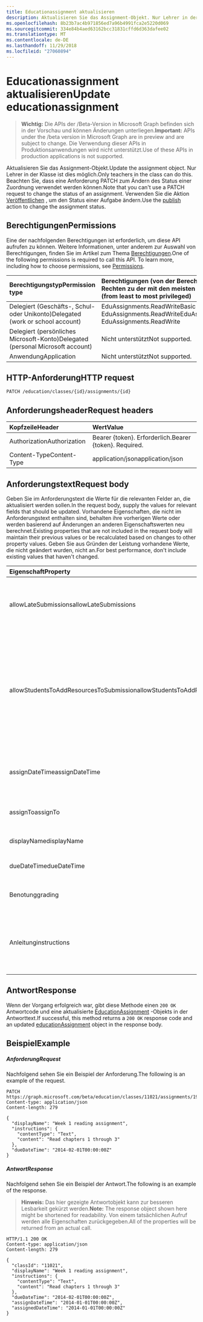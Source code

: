 ```yaml
---
title: Educationassignment aktualisieren
description: Aktualisieren Sie das Assignment-Objekt. Nur Lehrer in der Klasse ist dies möglich. Beachten Sie, dass eine Anforderung PATCH zum Ändern des Status einer Zuordnung verwendet werden können. Verwenden Sie die Veröffentlichungsaktion zum Ändern des Zuordnungsstatus.
ms.openlocfilehash: 8b23b7ac4b971856ed7a96b4991fca2e5220d069
ms.sourcegitcommit: 334e84b4aed63162bcc31831cffd6d363dafee02
ms.translationtype: MT
ms.contentlocale: de-DE
ms.lasthandoff: 11/29/2018
ms.locfileid: "27060894"
---
```

# <a name="update-educationassignment"></a><span data-ttu-id="a3213-106">Educationassignment aktualisieren</span><span class="sxs-lookup"><span data-stu-id="a3213-106">Update educationassignment</span></span>

> <span data-ttu-id="a3213-107">**Wichtig:** Die APIs der /Beta-Version in Microsoft Graph befinden sich in der Vorschau und können Änderungen unterliegen.</span><span class="sxs-lookup"><span data-stu-id="a3213-107">**Important:** APIs under the /beta version in Microsoft Graph are in preview and are subject to change.</span></span> <span data-ttu-id="a3213-108">Die Verwendung dieser APIs in Produktionsanwendungen wird nicht unterstützt.</span><span class="sxs-lookup"><span data-stu-id="a3213-108">Use of these APIs in production applications is not supported.</span></span>

<span data-ttu-id="a3213-109">Aktualisieren Sie das Assignment-Objekt.</span><span class="sxs-lookup"><span data-stu-id="a3213-109">Update the assignment object.</span></span> <span data-ttu-id="a3213-110">Nur Lehrer in der Klasse ist dies möglich.</span><span class="sxs-lookup"><span data-stu-id="a3213-110">Only teachers in the class can do this.</span></span> <span data-ttu-id="a3213-111">Beachten Sie, dass eine Anforderung PATCH zum Ändern des Status einer Zuordnung verwendet werden können.</span><span class="sxs-lookup"><span data-stu-id="a3213-111">Note that you can't use a PATCH request to change the status of an assignment.</span></span> <span data-ttu-id="a3213-112">Verwenden Sie die Aktion [Veröffentlichen](../api/educationassignment-publish.md) , um den Status einer Aufgabe ändern.</span><span class="sxs-lookup"><span data-stu-id="a3213-112">Use the [publish](../api/educationassignment-publish.md) action to change the assignment status.</span></span>

## <a name="permissions"></a><span data-ttu-id="a3213-113">Berechtigungen</span><span class="sxs-lookup"><span data-stu-id="a3213-113">Permissions</span></span>
<span data-ttu-id="a3213-p104">Eine der nachfolgenden Berechtigungen ist erforderlich, um diese API aufrufen zu können. Weitere Informationen, unter anderem zur Auswahl von Berechtigungen, finden Sie im Artikel zum Thema [Berechtigungen](/graph/permissions-reference).</span><span class="sxs-lookup"><span data-stu-id="a3213-p104">One of the following permissions is required to call this API. To learn more, including how to choose permissions, see [Permissions](/graph/permissions-reference).</span></span>

|<span data-ttu-id="a3213-116">Berechtigungstyp</span><span class="sxs-lookup"><span data-stu-id="a3213-116">Permission type</span></span>      | <span data-ttu-id="a3213-117">Berechtigungen (von der Berechtigung mit den wenigsten Rechten zu der mit den meisten Rechten)</span><span class="sxs-lookup"><span data-stu-id="a3213-117">Permissions (from least to most privileged)</span></span>              |
|:--------------------|:---------------------------------------------------------|
|<span data-ttu-id="a3213-118">Delegiert (Geschäfts-, Schul- oder Unikonto)</span><span class="sxs-lookup"><span data-stu-id="a3213-118">Delegated (work or school account)</span></span> |  <span data-ttu-id="a3213-119">EduAssignments.ReadWriteBasic EduAssignments.ReadWrite</span><span class="sxs-lookup"><span data-stu-id="a3213-119">EduAssignments.ReadWriteBasic, EduAssignments.ReadWrite</span></span>  |
|<span data-ttu-id="a3213-120">Delegiert (persönliches Microsoft-Konto)</span><span class="sxs-lookup"><span data-stu-id="a3213-120">Delegated (personal Microsoft account)</span></span> |  <span data-ttu-id="a3213-121">Nicht unterstützt</span><span class="sxs-lookup"><span data-stu-id="a3213-121">Not supported.</span></span>  |
|<span data-ttu-id="a3213-122">Anwendung</span><span class="sxs-lookup"><span data-stu-id="a3213-122">Application</span></span> | <span data-ttu-id="a3213-123">Nicht unterstützt</span><span class="sxs-lookup"><span data-stu-id="a3213-123">Not supported.</span></span> | 

## <a name="http-request"></a><span data-ttu-id="a3213-124">HTTP-Anforderung</span><span class="sxs-lookup"><span data-stu-id="a3213-124">HTTP request</span></span>
<!-- { "blockType": "ignored" } -->
```http
PATCH /education/classes/{id}/assignments/{id}
```
## <a name="request-headers"></a><span data-ttu-id="a3213-125">Anforderungsheader</span><span class="sxs-lookup"><span data-stu-id="a3213-125">Request headers</span></span>
| <span data-ttu-id="a3213-126">Kopfzeile</span><span class="sxs-lookup"><span data-stu-id="a3213-126">Header</span></span>       | <span data-ttu-id="a3213-127">Wert</span><span class="sxs-lookup"><span data-stu-id="a3213-127">Value</span></span> |
|:---------------|:--------|
| <span data-ttu-id="a3213-128">Authorization</span><span class="sxs-lookup"><span data-stu-id="a3213-128">Authorization</span></span>  | <span data-ttu-id="a3213-p105">Bearer {token}. Erforderlich.</span><span class="sxs-lookup"><span data-stu-id="a3213-p105">Bearer {token}. Required.</span></span>  |
| <span data-ttu-id="a3213-131">Content-Type</span><span class="sxs-lookup"><span data-stu-id="a3213-131">Content-Type</span></span>  | <span data-ttu-id="a3213-132">application/json</span><span class="sxs-lookup"><span data-stu-id="a3213-132">application/json</span></span>  |

## <a name="request-body"></a><span data-ttu-id="a3213-133">Anforderungstext</span><span class="sxs-lookup"><span data-stu-id="a3213-133">Request body</span></span>
<span data-ttu-id="a3213-134">Geben Sie im Anforderungstext die Werte für die relevanten Felder an, die aktualisiert werden sollen.</span><span class="sxs-lookup"><span data-stu-id="a3213-134">In the request body, supply the values for relevant fields that should be updated.</span></span> <span data-ttu-id="a3213-135">Vorhandene Eigenschaften, die nicht im Anforderungstext enthalten sind, behalten ihre vorherigen Werte oder werden basierend auf Änderungen an anderen Eigenschaftswerten neu berechnet.</span><span class="sxs-lookup"><span data-stu-id="a3213-135">Existing properties that are not included in the request body will maintain their previous values or be recalculated based on changes to other property values.</span></span> <span data-ttu-id="a3213-136">Geben Sie aus Gründen der Leistung vorhandene Werte, die nicht geändert wurden, nicht an.</span><span class="sxs-lookup"><span data-stu-id="a3213-136">For best performance, don't include existing values that haven't changed.</span></span>

| <span data-ttu-id="a3213-137">Eigenschaft</span><span class="sxs-lookup"><span data-stu-id="a3213-137">Property</span></span>     | <span data-ttu-id="a3213-138">Typ</span><span class="sxs-lookup"><span data-stu-id="a3213-138">Type</span></span>   |<span data-ttu-id="a3213-139">Beschreibung</span><span class="sxs-lookup"><span data-stu-id="a3213-139">Description</span></span>|
|:---------------|:--------|:----------|
|<span data-ttu-id="a3213-140">allowLateSubmissions</span><span class="sxs-lookup"><span data-stu-id="a3213-140">allowLateSubmissions</span></span>|<span data-ttu-id="a3213-141">Boolesch</span><span class="sxs-lookup"><span data-stu-id="a3213-141">Boolean</span></span>| <span data-ttu-id="a3213-142">Gibt an, ob nach dem Fälligkeitsdatum Übermittlungen gesendet werden können.</span><span class="sxs-lookup"><span data-stu-id="a3213-142">Whether submissions can be submitted after the due date.</span></span>|
|<span data-ttu-id="a3213-143">allowStudentsToAddResourcesToSubmission</span><span class="sxs-lookup"><span data-stu-id="a3213-143">allowStudentsToAddResourcesToSubmission</span></span>|<span data-ttu-id="a3213-144">Boolesch</span><span class="sxs-lookup"><span data-stu-id="a3213-144">Boolean</span></span>| <span data-ttu-id="a3213-145">Gibt an, ob eine Student Ressourcen zu einer Übermittlung hinzufügen kann.</span><span class="sxs-lookup"><span data-stu-id="a3213-145">Whether a student can add resources to a submission.</span></span> <span data-ttu-id="a3213-146">Angegeben, ob die Ressourcenliste Zuordnung der einzige Elemente auf der Übermittlung stammt.</span><span class="sxs-lookup"><span data-stu-id="a3213-146">Indicated whether the only items on the submission came from the assignment resource list.</span></span> |
|<span data-ttu-id="a3213-147">assignDateTime</span><span class="sxs-lookup"><span data-stu-id="a3213-147">assignDateTime</span></span>|<span data-ttu-id="a3213-148">DateTimeOffset</span><span class="sxs-lookup"><span data-stu-id="a3213-148">DateTimeOffset</span></span>| <span data-ttu-id="a3213-149">Datum, an dem die Zuordnung für Studenten veröffentlicht werden soll.</span><span class="sxs-lookup"><span data-stu-id="a3213-149">Date the assignment should be published to students.</span></span> |
|<span data-ttu-id="a3213-150">assignTo</span><span class="sxs-lookup"><span data-stu-id="a3213-150">assignTo</span></span>|<span data-ttu-id="a3213-151">educationAssignmentRecipient</span><span class="sxs-lookup"><span data-stu-id="a3213-151">educationAssignmentRecipient</span></span>| <span data-ttu-id="a3213-152">Teilnehmer, die die Zuordnung zu erhalten.</span><span class="sxs-lookup"><span data-stu-id="a3213-152">Students who get the assignment.</span></span>|
|<span data-ttu-id="a3213-153">displayName</span><span class="sxs-lookup"><span data-stu-id="a3213-153">displayName</span></span>|<span data-ttu-id="a3213-154">String</span><span class="sxs-lookup"><span data-stu-id="a3213-154">String</span></span>| <span data-ttu-id="a3213-155">Name der Zuordnung.</span><span class="sxs-lookup"><span data-stu-id="a3213-155">Name of assignment.</span></span> |
|<span data-ttu-id="a3213-156">dueDateTime</span><span class="sxs-lookup"><span data-stu-id="a3213-156">dueDateTime</span></span>|<span data-ttu-id="a3213-157">DateTimeOffset</span><span class="sxs-lookup"><span data-stu-id="a3213-157">DateTimeOffset</span></span>| <span data-ttu-id="a3213-158">Datum Aufgabe ist fällig.</span><span class="sxs-lookup"><span data-stu-id="a3213-158">Date assignment is due.</span></span> |
|<span data-ttu-id="a3213-159">Benotung</span><span class="sxs-lookup"><span data-stu-id="a3213-159">grading</span></span>|<span data-ttu-id="a3213-160">educationAssignmentGradeType</span><span class="sxs-lookup"><span data-stu-id="a3213-160">educationAssignmentGradeType</span></span>| <span data-ttu-id="a3213-161">Wie wird die Zuordnung eingestuft.</span><span class="sxs-lookup"><span data-stu-id="a3213-161">How the assignment will be graded.</span></span>|
|<span data-ttu-id="a3213-162">Anleitung</span><span class="sxs-lookup"><span data-stu-id="a3213-162">instructions</span></span>|<span data-ttu-id="a3213-163">itemBody</span><span class="sxs-lookup"><span data-stu-id="a3213-163">itemBody</span></span>| <span data-ttu-id="a3213-164">Anleitung für die Kursteilnehmer zusammen mit der Zuordnung angegeben.</span><span class="sxs-lookup"><span data-stu-id="a3213-164">Instructions to be given to the students along with the assignment.</span></span> |

## <a name="response"></a><span data-ttu-id="a3213-165">Antwort</span><span class="sxs-lookup"><span data-stu-id="a3213-165">Response</span></span>
<span data-ttu-id="a3213-166">Wenn der Vorgang erfolgreich war, gibt diese Methode einen `200 OK` Antwortcode und eine aktualisierte [EducationAssignment](../resources/educationassignment.md) -Objekts in der Antworttext.</span><span class="sxs-lookup"><span data-stu-id="a3213-166">If successful, this method returns a `200 OK` response code and an updated [educationAssignment](../resources/educationassignment.md) object in the response body.</span></span>
## <a name="example"></a><span data-ttu-id="a3213-167">Beispiel</span><span class="sxs-lookup"><span data-stu-id="a3213-167">Example</span></span>
##### <a name="request"></a><span data-ttu-id="a3213-168">Anforderung</span><span class="sxs-lookup"><span data-stu-id="a3213-168">Request</span></span>
<span data-ttu-id="a3213-169">Nachfolgend sehen Sie ein Beispiel der Anforderung.</span><span class="sxs-lookup"><span data-stu-id="a3213-169">The following is an example of the request.</span></span>
<!-- {
  "blockType": "request",
  "name": "update_educationassignment"
}-->
```http
PATCH https://graph.microsoft.com/beta/education/classes/11021/assignments/19002
Content-type: application/json
Content-length: 279

{
  "displayName": "Week 1 reading assignment",
  "instructions": {
    "contentType": "Text",
    "content": "Read chapters 1 through 3"
  },
  "dueDateTime": "2014-02-01T00:00:00Z"
}
```
##### <a name="response"></a><span data-ttu-id="a3213-170">Antwort</span><span class="sxs-lookup"><span data-stu-id="a3213-170">Response</span></span>
<span data-ttu-id="a3213-171">Nachfolgend sehen Sie ein Beispiel der Antwort.</span><span class="sxs-lookup"><span data-stu-id="a3213-171">The following is an example of the response.</span></span> 

><span data-ttu-id="a3213-172">**Hinweis:** Das hier gezeigte Antwortobjekt kann zur besseren Lesbarkeit gekürzt werden.</span><span class="sxs-lookup"><span data-stu-id="a3213-172">**Note:** The response object shown here might be shortened for readability.</span></span> <span data-ttu-id="a3213-173">Von einem tatsächlichen Aufruf werden alle Eigenschaften zurückgegeben.</span><span class="sxs-lookup"><span data-stu-id="a3213-173">All of the properties will be returned from an actual call.</span></span>

<!-- {
  "blockType": "response",
  "truncated": true,
  "@odata.type": "microsoft.graph.educationAssignment"
} -->
```http
HTTP/1.1 200 OK
Content-type: application/json
Content-length: 279

{
  "classId": "11021",
  "displayName": "Week 1 reading assignment",
  "instructions": {
    "contentType": "Text",
    "content": "Read chapters 1 through 3"
  },
  "dueDateTime": "2014-02-01T00:00:00Z",
  "assignDateTime": "2014-01-01T00:00:00Z",
  "assignedDateTime": "2014-01-01T00:00:00Z"
}
```

<!-- uuid: 8fcb5dbc-d5aa-4681-8e31-b001d5168d79
2015-10-25 14:57:30 UTC -->
<!-- {
  "type": "#page.annotation",
  "description": "Update educationassignment",
  "keywords": "",
  "section": "documentation",
  "tocPath": ""
}-->